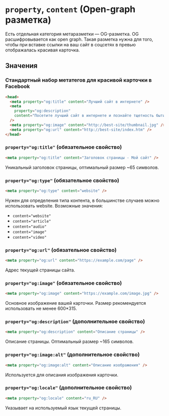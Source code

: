 # `property`, `content` (Open-graph разметка)

Есть отдельная категория метаразметки — OG-разметка. OG расшифровывается как open graph. Такая разметка нужна для того, чтобы при вставке ссылки на ваш сайт в соцсетях в превью отображалась красивая карточка.

## Значения

### Стандартный набор метатегов для красивой карточки в Facebook

```html
<head>
  <meta property="og:title" content="Лучший сайт в интернете" />
  <meta
    property="og:description"
    content="Посетите лучший сайт в интернете и познайте тщетность бытия"
  />
  <meta property="og:image" content="http://best-site/thumbnail.jpg" />
  <meta property="og:url" content="http://best-site/index.htm" />
</head>
```

### `property="og:title"` (обязательное свойство)

```html
<meta property="og:title" content="Заголовок страницы - Мой сайт" />
```

Уникальный заголовок страницы, оптимальный размер ~65 символов.

### `property="og:type"` (обязательное свойство)

```html
<meta property="og:type" content="website" />
```

Нужен для определения типа контента, в большинстве случаев можно использовать website. Возможные значения:

- `content="website"`
- `content="article"`
- `content="audio"`
- `content="image"`
- `content="video"`

### `property="og:url"` (обязательное свойство)

```html
<meta property="og:url" content="https://example.com/page" />
```

Адрес текущей страницы сайта.

### `property="og:image"` (обязательное свойство)

```html
<meta property="og:image" content="https://example.com/image.jpg" />
```

Основное изображение вашей карточки. Размер рекомендуется использовать не менее 600\*315.

### `property="og:description"` (дополнительное свойство)

```html
<meta property="og:description" content="Описание страницы" />
```

Описание страницы. Оптимальный размер ~165 символов.

### `property="og:image:alt"` (дополнительное свойство)

```html
<meta property="og:image:alt" content="Описание изображения" />
```

Используется для описания изображения карточки.

### `property="og:locale"` (дополнительное свойство)

```html
<meta property="og:locale" content="ru_RU" />
```

Указывает на используемый язык текущей страницы.

